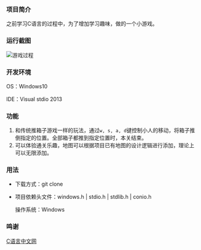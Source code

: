 ### 项目简介

之前学习C语言的过程中，为了增加学习趣味，做的一个小游戏。

### 运行截图
![游戏过程](https://images.gitee.com/uploads/images/2018/0914/205217_69043cee_2170218.jpeg "pro.jpg")




### 开发环境

OS：Windows10

IDE：Visual stdio 2013

### 功能

1. 和传统推箱子游戏一样的玩法，通过`w, s, a, d`键控制小人的移动，将箱子推倒指定的位置。全部箱子都推到指定位置时，本关结束。
2. 可以体验通关乐趣，地图可以根据项目已有地图的设计逻辑进行添加，理论上可以无限添加。

### 用法

- 下载方式：git clone 

- 项目依赖头文件：windows.h | stdio.h | stdlib.h | conio.h

  操作系统：Windows

### 鸣谢

[C语言中文网](http://c.biancheng.net/)



